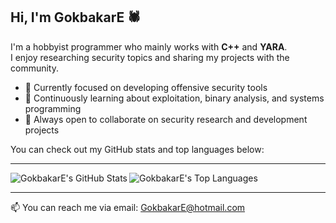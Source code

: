 ## Hi, I'm GokbakarE 🕷️

I'm a hobbyist programmer who mainly works with **C++** and **YARA**.  
I enjoy researching security topics and sharing my projects with the community.

- 🔭 Currently focused on developing offensive security tools  
- 🌱 Continuously learning about exploitation, binary analysis, and systems programming  
- 👯 Always open to collaborate on security research and development projects  

You can check out my GitHub stats and top languages below:

---

<a href="https://github.com/GokbakarE">
  <img align="left" src="https://github-readme-stats.vercel.app/api?username=GokbakarE&show_icons=true&theme=tokyonight&hide_border=true" alt="GokbakarE's GitHub Stats" />
</a>
<a href="https://github.com/GokbakarE">
  <img align="left" src="https://github-readme-stats.vercel.app/api/top-langs/?username=GokbakarE&layout=compact&theme=tokyonight&hide_border=true" alt="GokbakarE's Top Languages" />
</a>

<div style="clear: both;"></div>

---

📫 You can reach me via email: <a href="mailto:GokbakarE@hotmail.com">GokbakarE@hotmail.com</a>
